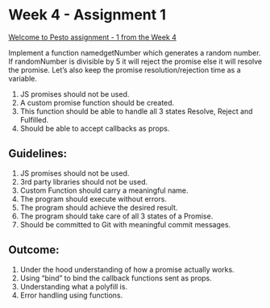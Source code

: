 # Week 4 - Assignment 1

[Welcome to Pesto assignment - 1 from the Week 4](https://pestotech.teachable.com/courses/1782350/lectures/40231555)

Implement a function namedgetNumber which generates a random number. If randomNumber is divisible by 5 it will reject the promise else it will resolve the promise. Let’s also keep the promise resolution/rejection time as a variable.

1. JS promises should not be used.
2. A custom promise function should be created.
3. This function should be able to handle all 3 states Resolve, Reject and Fulfilled.
4. Should be able to accept callbacks as props.

## Guidelines:

1. JS promises should not be used.
2. 3rd party libraries should not be used.
3. Custom Function should carry a meaningful name.
4. The program should execute without errors.
5. The program should achieve the desired result.
6. The program should take care of all 3 states of a Promise.
7. Should be committed to Git with meaningful commit messages.

## Outcome:

1. Under the hood understanding of how a promise actually works.
2. Using “bind” to bind the callback functions sent as props.
3. Understanding what a polyfill is.
4. Error handling using functions.

